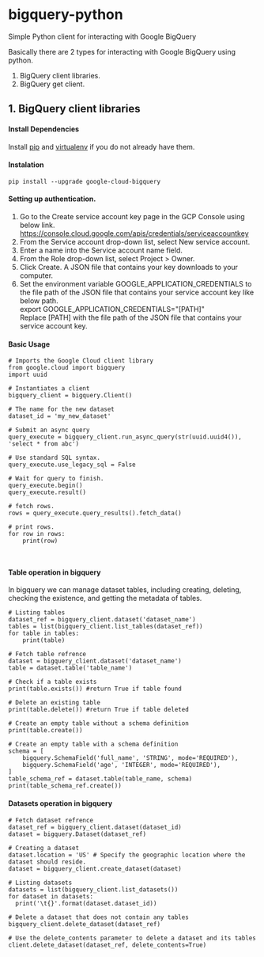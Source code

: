 # bigquery-python
Simple Python client for interacting with Google BigQuery

Basically there are 2 types for interacting with Google BigQuery using python.
  1. BigQuery client libraries.
  2. BigQuery get client.
  
## 1. BigQuery client libraries
#### Install Dependencies
  Install [pip](https://pip.pypa.io/en/stable/) and [virtualenv](https://virtualenv.pypa.io/en/stable/) if you do not already have them.

#### Instalation
```
pip install --upgrade google-cloud-bigquery
```    
#### Setting up authentication.</br>
1. Go to the Create service account key page in the GCP Console using below link.</br>
    https://console.cloud.google.com/apis/credentials/serviceaccountkey</br>
2. From the Service account drop-down list, select New service account.</br>
3. Enter a name into the Service account name field.</br>
4. From the Role drop-down list, select Project > Owner.</br>
5. Click Create. A JSON file that contains your key downloads to your computer.</br>
6. Set the environment variable GOOGLE_APPLICATION_CREDENTIALS to the file path of the JSON file that contains your service account key like below path.</br>
   export GOOGLE_APPLICATION_CREDENTIALS="[PATH]" </br>
   Replace [PATH] with the file path of the JSON file that contains your service account key.
   
#### Basic Usage
```
# Imports the Google Cloud client library
from google.cloud import bigquery
import uuid

# Instantiates a client
bigquery_client = bigquery.Client()

# The name for the new dataset
dataset_id = 'my_new_dataset'

# Submit an async query
query_execute = bigquery_client.run_async_query(str(uuid.uuid4()), 'select * from abc')

# Use standard SQL syntax.
query_execute.use_legacy_sql = False

# Wait for query to finish.
query_execute.begin()
query_execute.result()

# fetch rows. 
rows = query_execute.query_results().fetch_data()

# print rows.
for row in rows:
    print(row)



```
   
#### Table operation in bigquery
In bigquery we can manage dataset tables, including creating, deleting, checking the existence, and getting the metadata of tables.

```
# Listing tables
dataset_ref = bigquery_client.dataset('dataset_name')
tables = list(bigquery_client.list_tables(dataset_ref))
for table in tables:
    print(table)

# Fetch table refrence
dataset = bigquery_client.dataset('dataset_name')
table = dataset.table('table_name')

# Check if a table exists
print(table.exists()) #return True if table found

# Delete an existing table
print(table.delete()) #return True if table deleted

# Create an empty table without a schema definition
print(table.create())

# Create an empty table with a schema definition
schema = [
    bigquery.SchemaField('full_name', 'STRING', mode='REQUIRED'),
    bigquery.SchemaField('age', 'INTEGER', mode='REQUIRED'),
]
table_schema_ref = dataset.table(table_name, schema)
print(table_schema_ref.create())

```

#### Datasets operation in bigquery
```
# Fetch dataset refrence
dataset_ref = bigquery_client.dataset(dataset_id)
dataset = bigquery.Dataset(dataset_ref)

# Creating a dataset
dataset.location = 'US' # Specify the geographic location where the dataset should reside.
dataset = bigquery_client.create_dataset(dataset)

# Listing datasets
datasets = list(bigquery_client.list_datasets())
for dataset in datasets:
  print('\t{}'.format(dataset.dataset_id))
  
# Delete a dataset that does not contain any tables
bigquery_client.delete_dataset(dataset_ref)

# Use the delete_contents parameter to delete a dataset and its tables
client.delete_dataset(dataset_ref, delete_contents=True)
  
